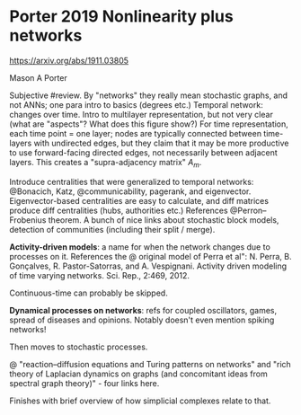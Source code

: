 # Porter 2019 Nonlinearity plus networks

 https://arxiv.org/abs/1911.03805 

Mason A Porter

Subjective #review. By "networks" they really mean stochastic graphs, and not ANNs; one para intro to basics (degrees etc.) Temporal network: changes over time. Intro to multilayer representation, but not very clear (what are "aspects"? What does this figure show?) For time representation, each time point = one layer; nodes are typically connected between time-layers with undirected edges, but they claim that it may be more productive to use forward-facing directed edges, not necessarily between adjacent layers. This creates a "supra-adjacency matrix" $A_m$.

Introduce centralities that were generalized to temporal networks: @Bonacich, Katz, @communicability, pagerank, and eigenvector. Eigenvector-based centralities are easy to calculate, and diff matrices produce diff centralities (hubs, authorities etc.) References @Perron–Frobenius theorem. A bunch of nice links about stochastic block models, detection of communities (including their split / merge).

**Activity-driven models**: a name for when the network changes due to processes on it. References the @ original model of Perra et al":  N. Perra, B. Gonçalves, R. Pastor-Satorras, and A. Vespignani. Activity driven modeling of time varying networks. Sci. Rep., 2:469, 2012. 

Continuous-time can probably be skipped.

**Dynamical processes on networks**: refs for coupled oscillators, games, spread of diseases and opinions. Notably doesn't even mention spiking networks!

Then moves to stochastic processes.

@ "reaction–diffusion equations and Turing patterns on networks" and "rich theory of Laplacian dynamics on graphs (and concomitant ideas from spectral graph theory)" - four links here.

Finishes with brief overview of how simplicial complexes relate to that.